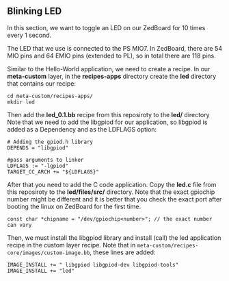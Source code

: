 ## Blinking LED
In this section, we want to toggle an LED on our ZedBoard for 10 times every 1 second.

The LED that we use is connected to the PS MIO7. In ZedBoard, there are 54 MIO pins and 64 EMIO pins (extended to PL), so in total there are 118 pins.

Similar to the Hello-World application, we need to create a recipe. In our **meta-custom** layer, in the **recipes-apps** directory create the **led** directory that contains our recipe:

```
cd meta-custom/recipes-apps/
mkdir led
```

Then add the **led_0.1.bb** recipe from this reposiroty to the **led/** directory
Note that we need to add the libgpiod for our application, so libgpiod is added as a Dependency and as the LDFLAGS option:
```
# Adding the gpiod.h library
DEPENDS = "libgpiod"

#pass arguments to linker
LDFLAGS := "-lgpiod"
TARGET_CC_ARCH += "${LDFLAGS}"

```
After that you need to add the C code application. Copy the **led.c** file from this reposiroty to the **led/files/src/** directory.
Note that the exact gpiochip number might be different and it is better that you check the exact port after booting the linux on ZedBoard for the first time.

``const char *chipname = "/dev/gpiochip<number>"; // the exact number can vary ``

Then, we must install the libgpiod library and install (call) the led application recipe in the custom layer recipe. Note that in ``meta-custom/recipes-core/images/custom-image.bb``, these lines are added:

```
IMAGE_INSTALL += " libgpiod libgpiod-dev libgpiod-tools"
IMAGE_INSTALL += "led"
```

